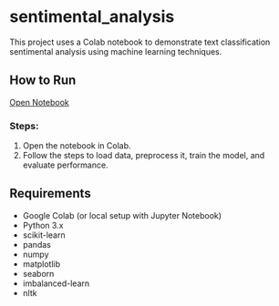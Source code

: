 # sentimental_analysis
This project uses a Colab notebook to demonstrate text classification sentimental analysis using machine learning techniques.

## How to Run

[Open Notebook](https://colab.research.google.com/github/yourusername/text-classification-project/blob/master/notebooks/text_classification.ipynb)

### Steps:
1. Open the notebook in Colab.
2. Follow the steps to load data, preprocess it, train the model, and evaluate performance.

## Requirements
- Google Colab (or local setup with Jupyter Notebook)
- Python 3.x
- scikit-learn
- pandas
- numpy
- matplotlib
- seaborn
- imbalanced-learn
- nltk
